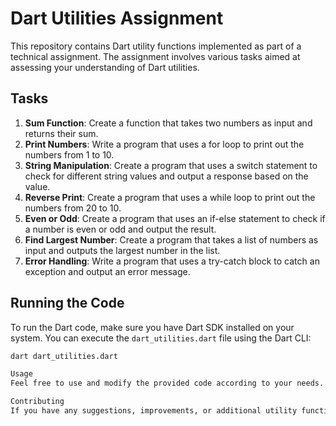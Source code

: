 # Dart Utilities Assignment

This repository contains Dart utility functions implemented as part of a technical assignment. The assignment involves various tasks aimed at assessing your understanding of Dart utilities.

## Tasks

1. **Sum Function**: Create a function that takes two numbers as input and returns their sum.
2. **Print Numbers**: Write a program that uses a for loop to print out the numbers from 1 to 10.
3. **String Manipulation**: Create a program that uses a switch statement to check for different string values and output a response based on the value.
4. **Reverse Print**: Create a program that uses a while loop to print out the numbers from 20 to 10.
5. **Even or Odd**: Create a program that uses an if-else statement to check if a number is even or odd and output the result.
6. **Find Largest Number**: Create a program that takes a list of numbers as input and outputs the largest number in the list.
7. **Error Handling**: Write a program that uses a try-catch block to catch an exception and output an error message.

## Running the Code

To run the Dart code, make sure you have Dart SDK installed on your system. You can execute the `dart_utilities.dart` file using the Dart CLI:

```bash
dart dart_utilities.dart

Usage
Feel free to use and modify the provided code according to your needs. You can incorporate these utility functions into your Dart projects or use them as learning exercises.

Contributing
If you have any suggestions, improvements, or additional utility functions to add, feel free to open an issue or submit a pull request. Contributions are welcome!

